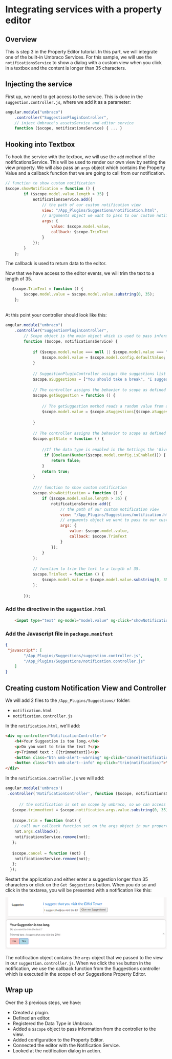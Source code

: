 # Integrating services with a property editor

## Overview

This is step 3 in the Property Editor tutorial. In this part, we will integrate one of the built-in Umbraco Services. For this sample, we will use the `notificationsService` to show a dialog with a custom view when you click in a textbox and the content is longer than 35 characters.

## Injecting the service

First up, we need to get access to the service. This is done in the `suggestion.controller.js`, where we add it as a parameter:

```javascript
angular.module("umbraco")
    .controller("SuggestionPluginController",
    // inject Umbraco's assetsService and editor service
    function ($scope, notificationsService) { ... }
```

## Hooking into Textbox

To hook the service with the textbox, we will use the `add` method of the notificationsService. This will be used to render our own view by setting the view property. We will also pass an `args` object which contains the Property Value and a callback function that we are going to call from our notification.

```javascript
// function to show custom notification
$scope.showNotification = function () {
        if ($scope.model.value.length > 35) {
            notificationsService.add({
                // the path of our custom notification view
                view: "/App_Plugins/Suggestions/notification.html",
                // arguments object we want to pass to our custom notification
                args: {
                    value: $scope.model.value,
                    callback: $scope.TrimText
                }
            });
        }
    };
```

The callback is used to return data to the editor.

Now that we have access to the editor events, we will trim the text to a length of 35.

```javascript
   $scope.TrimText = function () {
        $scope.model.value = $scope.model.value.substring(0, 35);
    };
   
```

At this point your controller should look like this:

```javascript
angular.module("umbraco")
    .controller("SuggestionPluginController",
        // Scope object is the main object which is used to pass information from the controller to the view.
        function ($scope, notificationsService) {

            if ($scope.model.value === null || $scope.model.value === "") {
                $scope.model.value = $scope.model.config.defaultValue;
            }

            // SuggestionPluginController assigns the suggestions list to the aSuggestions property of the scope
            $scope.aSuggestions = ["You should take a break", "I suggest that you visit the Eiffel Tower", "How about starting a book club today or this week?", "Are you hungry?"];

            // The controller assigns the behavior to scope as defined by the getSuggestion method, which is invoked when the user clicks on the 'Give me Suggestions!' button.
            $scope.getSuggestion = function () {

                // The getSuggestion method reads a random value from an array and provides a Suggestion. 
                $scope.model.value = $scope.aSuggestions[$scope.aSuggestions.length * Math.random() | 0];

            }
         
            // The controller assigns the behavior to scope as defined by the getState method, which is invoked when the user toggles the enable button in the data type settings.
            $scope.getState = function () {

                //If the data type is enabled in the Settings the 'Give me Suggestions!' button is enabled
                 if (Boolean(Number($scope.model.config.isEnabled))) {
                    return false;
                }
                return true;
            }

            //// function to show custom notification
            $scope.showNotification = function () {
                if ($scope.model.value.length > 35) {
                    notificationsService.add({
                        // the path of our custom notification view
                        view: "/App_Plugins/Suggestions/notification.html",
                        // arguments object we want to pass to our custom notification
                        args: {
                            value: $scope.model.value,
                            callback: $scope.TrimText
                        }
                    });
                }
            };

            // function to trim the text to a length of 35.
            $scope.TrimText = function () {
                $scope.model.value = $scope.model.value.substring(0, 35);
            };

        });
```

### Add the directive in the `suggestion.html`

```html
    <input type="text" ng-model="model.value" ng-click="showNotification()" />
```

### Add the Javascript file in `package.manifest`

```json
{
 "javascript": [
        "/App_Plugins/Suggestions/suggestion.controller.js",
        "/App_Plugins/Suggestions/notification.controller.js"
    ]
}
```

## Creating custom Notification View and Controller

We will add 2 files to the `/App_Plugins/Suggestions/` folder:

* `notification.html`
* `notification.controller.js`

In the `notification.html`, we'll add:

```html
<div ng-controller="NotificationController">
    <h4>Your Suggestion is too long.</h4>
    <p>Do you want to trim the text ?</p>
    <p>Trimmed text : {{trimmedtext}}</p>
    <button class="btn umb-alert--warning" ng-click="cancel(notification)">No</button>
    <button class="btn umb-alert--info" ng-click="trim(notification)">Yes</button>
</div>
```

In the `notification.controller.js` we will add:

```javascript
angular.module('umbraco')
 .controller('NotificationController', function ($scope, notificationsService) {

      // the notification is set on scope by umbraco, so we can access our args object passed in
   $scope.trimmedtext = $scope.notification.args.value.substring(0, 35);

   $scope.trim = function (not) {
    // call our callback function set on the args object in our property editor controller
    not.args.callback();
    notificationsService.remove(not);
   };

   $scope.cancel = function (not) {
    notificationsService.remove(not);
   };
  });
```

Restart the application and either enter a suggestion longer than 35 characters or click on the `Get Suggestions` button. When you do so and click in the textarea, you will be presented with a notification like this:

![Suggestion Notification](../../../../10/umbraco-cms/tutorials/creating-a-property-editor/images/suggestion-notification.png)

The notification object contains the `args` object that we passed to the view in our `suggestion.controller.js`. When we click the `Yes` button in the notification, we use the callback function from the Suggestions controller which is executed in the scope of our Suggestions Property Editor.

## Wrap up

Over the 3 previous steps, we have:

* Created a plugin.
* Defined an editor.
* Registered the Data Type in Umbraco.
* Added a `$scope` object to pass information from the controller to the view.
* Added configuration to the Property Editor.
* Connected the editor with the Notification Service.
* Looked at the notification dialog in action.
